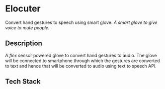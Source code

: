 # Elocuter
Convert hand gestures to speech using smart glove.
*A smart glove to give voice to mute people.*
## Description
A *flex* sensor powered glove to convert hand gestures to audio.
The glove will be connected to smartphone through which the gestures are converted to text and hence that will be converted to audio using text to speech API. 

## Tech Stack
